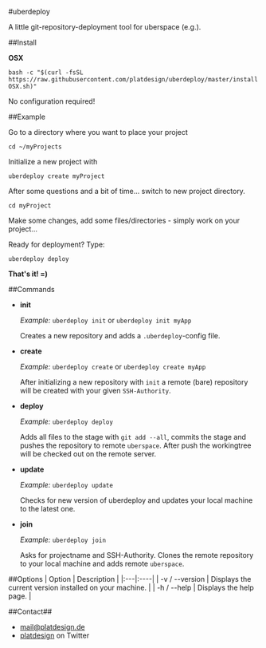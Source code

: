 #uberdeploy

A little git-repository-deployment tool for uberspace (e.g.).

##Install

**OSX**

`bash -c "$(curl -fsSL https://raw.githubusercontent.com/platdesign/uberdeploy/master/installOSX.sh)"`

No configuration required!

##Example

Go to a directory where you want to place your project

`cd ~/myProjects`

Initialize a new project with

`uberdeploy create myProject`

After some questions and a bit of time... switch to new project directory. 

`cd myProject`

Make some changes, add some files/directories - simply work on your project...

Ready for deployment? Type:

`uberdeploy deploy`

**That's it! =)**



##Commands
- **init**

	*Example:* `uberdeploy init` or `uberdeploy init myApp`
	
	Creates a new repository and adds a `.uberdeploy`-config file.

- **create**

	*Example:* `uberdeploy create` or `uberdeploy create myApp`
	
	After initializing a new repository with `init` a remote (bare) repository will be created with your given `SSH-Authority`.

- **deploy**
	
	*Example:* `uberdeploy deploy`
	
	Adds all files to the stage with `git add --all`, commits the stage and pushes the repository to remote `uberspace`. After push the workingtree will be checked out on the remote server.
	
- **update**

	*Example:* `uberdeploy update`

	Checks for new version of uberdeploy and updates your local machine to the latest one.
	
- **join**

	*Example:* `uberdeploy join`
	
	Asks for projectname and SSH-Authority. Clones the remote repository to your local machine and adds remote `uberspace`.
	
	
##Options
| Option | Description |
|:---|:----|
| -v / --version | Displays the current version installed on your machine. |
| -h / --help | Displays the help page. |



##Contact##

- [mail@platdesign.de](mailto:mail@platdesign.de)
- [platdesign](https://twitter.com/platdesign) on Twitter
